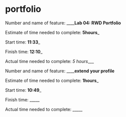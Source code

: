 # portfolio
Number and name of feature: __________________Lab 04: RWD Portfolio______________

Estimate of time needed to complete: __5hours___

Start time: __11:33___

Finish time: __12:10___


Actual time needed to complete: _5 hours____

Number and name of feature: __________________extend your profile______________

Estimate of time needed to complete: __1hours___

Start time: __10:49___

Finish time: _____

Actual time needed to complete: _____